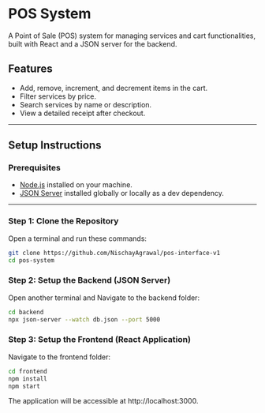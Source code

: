 # POS System

A Point of Sale (POS) system for managing services and cart functionalities, built with React and a JSON server for the backend.

## Features

- Add, remove, increment, and decrement items in the cart.
- Filter services by price.
- Search services by name or description.
- View a detailed receipt after checkout.

---

## Setup Instructions

### Prerequisites

- [Node.js](https://nodejs.org/) installed on your machine.
- [JSON Server](https://github.com/typicode/json-server) installed globally or locally as a dev dependency.

---

### Step 1: Clone the Repository

Open a terminal and run these commands:

```bash
git clone https://github.com/NischayAgrawal/pos-interface-v1
cd pos-system

```
### Step 2: Setup the Backend (JSON Server)
Open another terminal and Navigate to the backend folder:

```bash
cd backend
npx json-server --watch db.json --port 5000

```
### Step 3: Setup the Frontend (React Application)
Navigate to the frontend folder:

```bash
cd frontend
npm install
npm start
```
The application will be accessible at http://localhost:3000.
